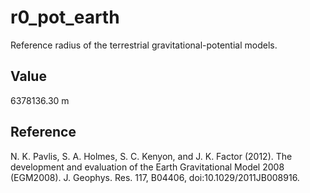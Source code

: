 # r0_pot_earth

Reference radius of the terrestrial gravitational-potential models.

## Value

6378136.30 m 

## Reference

N. K. Pavlis, S. A. Holmes, S. C. Kenyon, and J. K. Factor (2012). The development and evaluation of the Earth Gravitational Model 2008 (EGM2008). J. Geophys. Res. 117, B04406, doi:10.1029/2011JB008916.

